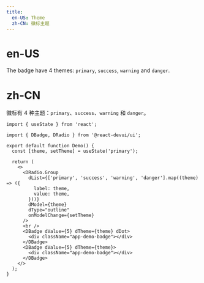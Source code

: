 ```yaml
---
title:
  en-US: Theme
  zh-CN: 徽标主题
---
```


# en-US

The badge have 4 themes: `primary`, `success`, `warning` and `danger`.

# zh-CN

徽标有 4 种主题：`primary`、`success`、`warning` 和 `danger`。

```tsx
import { useState } from 'react';

import { DBadge, DRadio } from '@react-devui/ui';

export default function Demo() {
  const [theme, setTheme] = useState('primary');

  return (
    <>
      <DRadio.Group
        dList={['primary', 'success', 'warning', 'danger'].map((theme) => ({
          label: theme,
          value: theme,
        }))}
        dModel={theme}
        dType="outline"
        onModelChange={setTheme}
      />
      <br />
      <DBadge dValue={5} dTheme={theme} dDot>
        <div className="app-demo-badge"></div>
      </DBadge>
      <DBadge dValue={5} dTheme={theme}>
        <div className="app-demo-badge"></div>
      </DBadge>
    </>
  );
}
```
